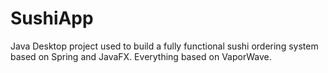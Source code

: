 # SushiApp
Java Desktop project used to build a fully functional sushi ordering system based on Spring and JavaFX. Everything based on VaporWave.
